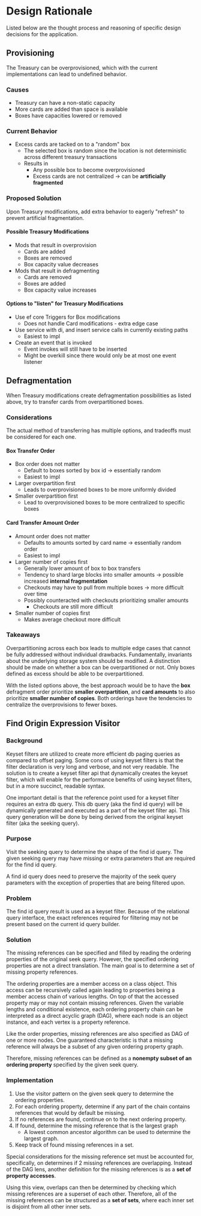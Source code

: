 # Design Rationale

Listed below are the thought process and reasoning of specific design decisions for the application.

## Provisioning

The Treasury can be overprovisioned, which with the current implementations can lead to undefined behavior.

### Causes

* Treasury can have a non-static capacity
* More cards are added than space is available
* Boxes have capacities lowered or removed

### Current Behavior

* Excess cards are tacked on to a "random" box
  * The selected box is random since the location is not deterministic across different treasury transactions
  * Results in
    * Any possible box to become overprovisioned
    * Excess cards are not centralized -> can be **artificially fragmented**

### Proposed Solution

Upon Treasury modifications, add extra behavior to eagerly "refresh" to prevent artificial fragmentation.

#### Possible Treasury Modifications

* Mods that result in overprovision
  * Cards are added
  * Boxes are removed
  * Box capacity value decreases
* Mods that result in defragmenting
  * Cards are removed
  * Boxes are added
  * Box capacity value increases

#### Options to "listen" for Treasury Modifications

* Use ef core Triggers for Box modifications
  * Does not handle Card modifications - extra edge case
* Use service with di, and insert service calls in currently existing paths
  * Easiest to impl
* Create an event that is invoked
  * Event invokes will still have to be inserted
  * Might be overkill since there would only be at most one event listener

## Defragmentation

When Treasury modifications create defragmentation possibilities as listed above, try to transfer cards from overpartitioned boxes.

### Considerations

The actual method of transferring has multiple options, and tradeoffs must be considered for each one.

#### Box Transfer Order

* Box order does not matter
  * Default to boxes sorted by box id -> essentially random
  * Easiest to impl
* Larger overpartition first
  * Leads to overprovisioned boxes to be more uniformly divided
* Smaller overpartition first
  * Lead to overprovisioned boxes to be more centralized to specific boxes

#### Card Transfer Amount Order

* Amount order does not matter
  * Defaults to amounts sorted by card name -> essentially random order
  * Easiest to impl
* Larger number of copies first
  * Generally lower amount of box to box transfers
  * Tendency to shard large blocks into smaller amounts -> possible increased **internal fragmentation**
  * Checkouts may have to pull from multiple boxes -> more difficult over time
  * Possibly counteracted with checkouts prioritizing smaller amounts
    * Checkouts are still more difficult
* Smaller number of copies first
  * Makes average checkout more difficult

### Takeaways

Overpartitioning across each box leads to multiple edge cases that cannot be fully addressed without individual drawbacks. Fundamentally, invariants about the underlying storage system should be modified. A distinction should be made on whether a box can be overpartitioned or not. Only boxes defined as excess should be able to be overpartitioned.

With the listed options above, the best approach would be to have the **box** defragment order prioritize **smaller overpartition**, and **card amounts** to also prioritize **smaller number of copies**. Both orderings have the tendencies to centralize the overprovisions to fewer boxes.

## Find Origin Expression Visitor

### Background

Keyset filters are utilized to create more efficient db paging queries as compared to offset paging. Some cons of using keyset filters is that the filter declaration is very long and verbose, and not very readable. The solution is to create a keyset filter api that dynamically creates the keyset filter, which will enable for the performance benefits of using keyset filters, but in a more succinct, readable syntax.

One important detail is that the reference point used for a keyset filter requires an extra db query. This db query (aka the find id query) will be dynamically generated and executed as a part of the keyset filter api. This query generation will be done by being derived from the original keyset filter (aka the seeking query).

### Purpose

Visit the seeking query to determine the shape of the find id query. The given seeking query may have missing or extra parameters that are required for the find id query.

A find id query does need to preserve the majority of the seek query parameters with the exception of properties that are being filtered upon.

### Problem

The find id query result is used as a keyset filter. Because of the relational query interface, the exact references required for filtering may not be present based on the current id query builder.

### Solution

The missing references can be specified and filled by reading the ordering properties of the original seek query. However, the specified ordering properties are not a direct translation. The main goal is to determine a set of missing property references.

The ordering properties are a member access on a class object. This access can be recursively called again leading to properties being a member access chain of various lengths. On top of that the accessed property may or may not contain missing references. Given the variable lengths and conditional existence, each ordering property chain can be interpreted as a direct acyclic graph (DAG), where each node is an object instance, and each vertex is a property reference.

Like the order properties, missing references are also specified as DAG of one or more nodes. One guaranteed characteristic is that a missing reference will always be a subset of any given ordering property graph.

Therefore, missing references can be defined as a **nonempty subset of an ordering property** specified by the given seek query.

### Implementation

1. Use the visitor pattern on the given seek query to determine the ordering properties.
2. For each ordering property, determine if any part of the chain contains references that would by default be missing.
3. If no references are found, continue on to the next ordering property.
4. If found, determine the missing reference that is the largest graph
    * A lowest common ancestor algorithm can be used to determine the largest graph.
5. Keep track of found missing references in a set.

Special considerations for the missing reference set must be accounted for, specifically, on determines if 2 missing references are overlapping. Instead of the DAG lens, another definition for the missing references is as a **set of property accesses**.

Using this view, overlaps can then be determined by checking which missing references are a superset of each other. Therefore, all of the missing references can be structured as a **set of sets**, where each inner set is disjoint from all other inner sets.
